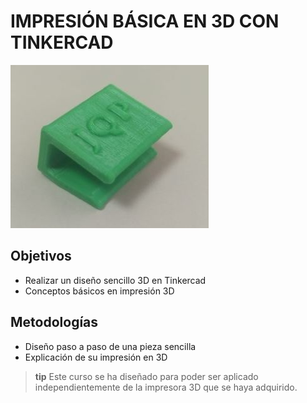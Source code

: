 # IMPRESIÓN BÁSICA EN 3D CON TINKERCAD

![](/assets/resultado.jpg)

## Objetivos

*  Realizar un diseño sencillo 3D en Tinkercad
*  Conceptos básicos en impresión 3D

## Metodologías

* Diseño paso a paso de una pieza sencilla
* Explicación de su impresión en 3D

>**tip**
>Este curso se ha diseñado para poder ser aplicado independientemente de la impresora 3D que se haya adquirido.

